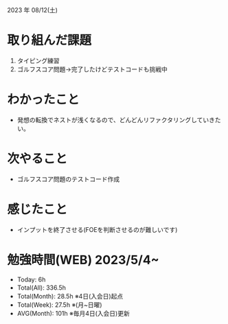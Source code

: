 2023 年 08/12(土)

# 取り組んだ課題

1. タイピング練習
2. ゴルフスコア問題→完了したけどテストコードも挑戦中

# わかったこと

* 発想の転換でネストが浅くなるので、どんどんリファクタリングしていきたい。

# 次やること

* ゴルフスコア問題のテストコード作成

# 感じたこと

* インプットを終了させる(FOEを判断させるのが難しいです)

# 勉強時間(WEB) 2023/5/4~

* Today: 6h
* Total(All): 336.5h　
* Total(Month): 28.5h ※4日(入会日)起点
* Total(Week): 27.5h ※(月~日曜)
* AVG(Month): 101h ※毎月4日(入会日)更新
